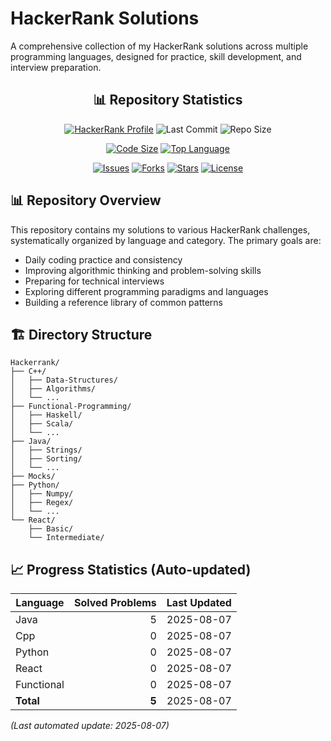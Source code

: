 

# HackerRank Solutions

A comprehensive collection of my HackerRank solutions across multiple programming languages, designed for practice, skill development, and interview preparation.

<div align="center">
  <h2>📊 Repository Statistics</h2>
  
  [![HackerRank Profile](https://img.shields.io/badge/HackerRank-2EC866?style=for-the-badge&logo=hackerrank&logoColor=white)](https://www.hackerrank.com/YOUR_PROFILE)
  ![Last Commit](https://img.shields.io/github/last-commit/xmrenigmax/Hackerrank?color=blue&style=for-the-badge)
  ![Repo Size](https://img.shields.io/github/repo-size/xmrenigmax/Hackerrank?color=blue&style=for-the-badge)
  
  [![Code Size](https://img.shields.io/github/languages/code-size/xmrenigmax/Hackerrank?color=informational&style=flat-square)]()
  [![Top Language](https://img.shields.io/github/languages/top/xmrenigmax/Hackerrank?color=informational&style=flat-square)]()
  
  [![Issues](https://img.shields.io/github/issues/xmrenigmax/Hackerrank?color=green&style=flat-square)]()
  [![Forks](https://img.shields.io/github/forks/xmrenigmax/Hackerrank?color=green&style=flat-square)]()
  [![Stars](https://img.shields.io/github/stars/xmrenigmax/Hackerrank?color=green&style=flat-square)]()
  [![License](https://img.shields.io/github/license/xmrenigmax/Hackerrank?color=green&style=flat-square)]()
</div>

## 📊 Repository Overview

This repository contains my solutions to various HackerRank challenges, systematically organized by language and category. The primary goals are:

- Daily coding practice and consistency
- Improving algorithmic thinking and problem-solving skills
- Preparing for technical interviews
- Exploring different programming paradigms and languages
- Building a reference library of common patterns

## 🏗️ Directory Structure
```tree
Hackerrank/
├── C++/
│   ├── Data-Structures/
│   ├── Algorithms/
│   └── ...
├── Functional-Programming/
│   ├── Haskell/
│   ├── Scala/
│   └── ...
├── Java/
│   ├── Strings/
│   ├── Sorting/
│   └── ...
├── Mocks/
├── Python/
│   ├── Numpy/
│   ├── Regex/
│   └── ...
└── React/
    ├── Basic/
    └── Intermediate/
```


## 📈 Progress Statistics (Auto-updated)

| Language | Solved Problems | Last Updated |
|----------|----------------:|-------------:|
| Java | 5 | 2025-08-07 |
| Cpp | 0 | 2025-08-07 |
| Python | 0 | 2025-08-07 |
| React | 0 | 2025-08-07 |
| Functional | 0 | 2025-08-07 |
| **Total** | **5** | 2025-08-07 |

*(Last automated update: 2025-08-07)*
